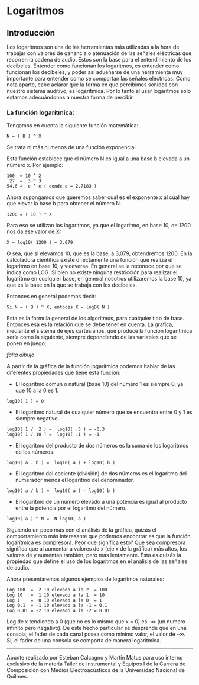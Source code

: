 # Logaritmos
## Introducción
Los logaritmos son una de las herramientas más utilizadas a la hora de trabajar
con valores de ganancia o atenuación de las señales eléctricas que recorren la
cadena de audio. Estos son la base para el entendimiento de los decibeles.
Entender como funcionan los logaritmos, es entender como funcionan los
decibeles, y poder así adueñarse de una herramienta muy importante para
entender como se comportan las señales eléctricas.
Como nota aparte, cabe aclarar que la forma en que percibimos sonidos con
nuestro sistema auditivo, es logarítmica. Por lo tanto al usar logaritmos solo
estamos adecuándonos a nuestra forma de percibir.

### La función logarítmica:

Tengamos en cuenta la siguiente función matemática:
```
N = ( B ) ^ X
```
Se trata ni más ni menos de una función exponencial.

Esta función establece que el número N es igual a una base b elevada a un
número x.
Por ejemplo:
```
100  = 10 ^ 2
 27  =  3 ^ 3
54.6 =  e ^ e ( donde e = 2.7183 )
```
Ahora supongamos que queremos saber cual es el exponente x al cual hay que
elevar la base b para obtener el número N.
```
1200 = ( 10 ) ^ X
```
Para eso se utilizan los logaritmos, ya que el logaritmo, en base 10, de 1200
nos da ese valor de X:
```
X = log10( 1200 ) = 3.079
```

O sea, que si elevamos 10, que es la base, a 3,079, obtendremos 1200.
En la calculadora científica existe directamente una función que realiza el
logaritmo en base 10, y viceversa. En general se la reconoce por que se indica
como LOG.
Si bien no existe ninguna restricción para realizar el logaritmo en cualquier
base, en general nosotros utilizaremos la base 10, ya que es la base en la que
se trabaja con los decibeles.

Entonces en general podemos decir:
```
Si N = ( B ) ^ X, entoces X = logB( N )
```
Esta es la formula general de los algoritmos, para cualquier tipo de base.
Entonces esa es la relación que se debe tener en cuenta.
La grafica, mediante el sistema de ejes cartesianos, que produce la función
logarítmica sería como la siguiente, siempre dependiendo de las variables que
se ponen en juego:

*falta dibujo*

A partir de la gráfica de la función logarítmica podemos hablar de las diferentes
propiedades que tiene esta función:

- El logaritmo común o natural (base 10) del número 1 es siempre 0, ya
que 10 a la 0 es 1.
```
log10( 1 ) = 0 
```
- El logaritmo natural de cualquier número que se encuentra entre 0 y 1 es
siempre negativo.
```
log10( 1 /  2 ) =  log10( .5 ) = -0.3 
log10( 1 / 10 ) =  log10( .1 ) = -1 
```
- El logaritmo del producto de dos números es la suma de los logaritmos
de los números.
```
log10( a . b ) =  log10( a ) + log10( b ) 
```
- El logaritmo del cociente (división) de dos números es el logaritmo del
numerador menos el logaritmo del denominador.
```
log10( a / b ) =  log10( a ) - log10( b ) 
```
- El logaritmo de un número elevado a una potencia es igual al producto
entre la potencia por el logaritmo del número.
```
log10( a ) ^ N =  N log10( a ) 
```
Siguiendo un poco más con el análisis de la gráfica, quizás el comportamiento
más interesante que podemos encontrar es que la función logarítmica es
compresora. Peor que significa esto?
Que sea compresora significa que al aumentar a valores de x (eje x de la
gráfica) más altos, los valores de y aumentan también, pero más lentamente.
Esta es quizás la propiedad que define el uso de los logaritmos en el análisis
de las señales de audio.

Ahora presentaremos algunos ejemplos de logaritmos naturales:
```
Log 100  =  2 10 elevado a la 2  = 100
Log 10   =  1 10 elevado a la 1  = 10
Log 1    =  0 10 elevado a la 0  = 1
Log 0.1  = -1 10 elevado a la -1 = 0.1
Log 0.01 = -2 10 elevado a la -2 = 0.01
```
Log de x tendiendo a 0 (que no es lo mismo que x = 0) es -∞ (un numero
infinito pero negativo). De este hecho particular se desprende que en una
consola, el fader de cada canal posea como mínimo valor, el valor de -∞.
Si, el fader de una consola se comporta de manera logarítmica.

---
Apunte realizado por Esteban Calcagno y Martín Matus para uso interno exclusivo de la materia Taller
de Instrumental y Equipos I de la Carrera de Composición con Medios Electroacústicos de la Universidad Nacional de Quilmes.

